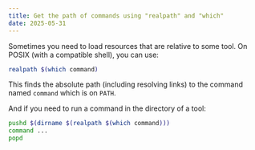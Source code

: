 ```yaml
---
title: Get the path of commands using "realpath" and "which"
date: 2025-05-31
---
```

Sometimes you need to load resources that are relative to some tool. On POSIX (with a compatible shell), you can use:

```sh
realpath $(which command)
```

This finds the absolute path (including resolving links) to the command named `command` which is on `PATH`.

And if you need to run a command in the directory of a tool:

```sh
pushd $(dirname $(realpath $(which command)))
command ...
popd
```

